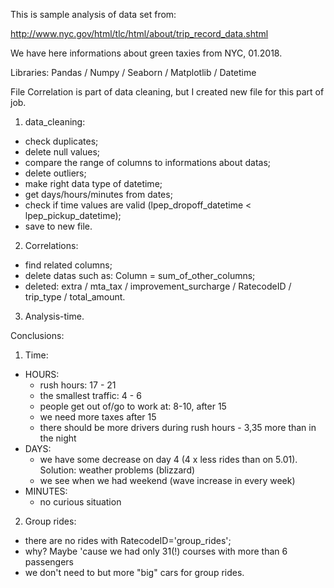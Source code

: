 This is sample analysis of data set from:

http://www.nyc.gov/html/tlc/html/about/trip_record_data.shtml

We have here informations about green taxies from NYC, 01.2018. 

Libraries: 
Pandas / Numpy / Seaborn / Matplotlib / Datetime


File Correlation is part of data cleaning, but I created new file for this part of job. 

1. data_cleaning:
  - check duplicates;
  - delete null values;
  - compare the range of columns to informations about datas;
  - delete outliers;
  - make right data type of datetime;
  - get days/hours/minutes from dates;
  - check if time values are valid (lpep_dropoff_datetime < lpep_pickup_datetime);
  - save to new file. 
2. Correlations:
  - find related columns;
  - delete datas such as: Column = sum_of_other_columns;
  - deleted: extra / mta_tax / improvement_surcharge / RatecodeID / trip_type / total_amount.
3. Analysis-time.


Conclusions: 
1. Time:
  - HOURS:
    + rush hours: 17 - 21
    + the smallest traffic: 4 - 6
    + people get out of/go to work at: 8-10, after 15
    + we need more taxes after 15
    + there should be more drivers during rush hours - 3,35 more than in the night
  - DAYS:
    + we have some decrease on day 4 (4 x less rides than on 5.01). Solution: weather problems (blizzard)
    + we see when we had weekend (wave increase in every week)
  - MINUTES:
    + no curious situation
2. Group rides:
  - there are no rides with RatecodeID='group_rides';
  - why? Maybe 'cause we had only 31(!) courses with more than 6 passengers
  - we don't need to but more "big" cars for group rides.
